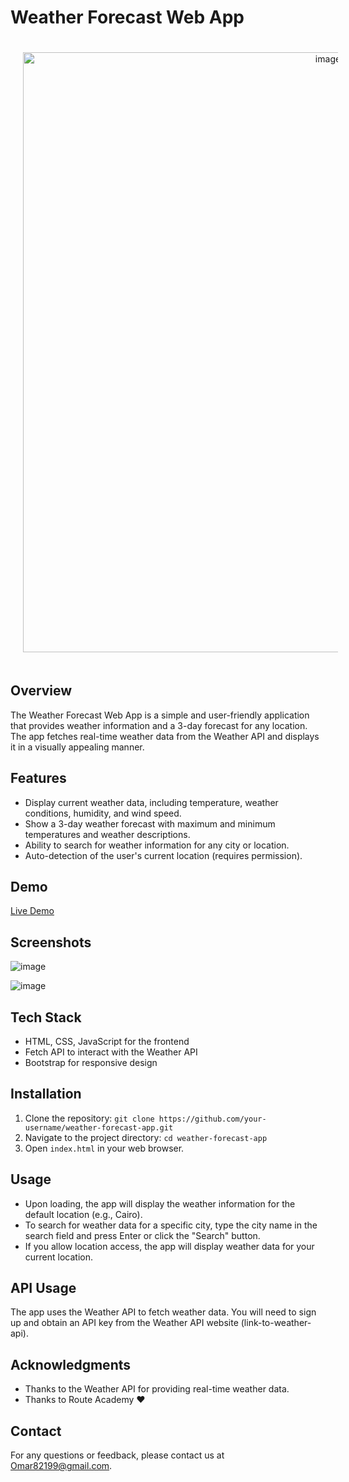 # Weather Forecast Web App

<img width="960" style="text-align:center;margin:20px;" alt="image" src="https://github.com/Omar-Zantot/A011--5-JS--Weather/assets/74403682/074b7103-6f51-4670-abb1-03be04810026">


## Overview

The Weather Forecast Web App is a simple and user-friendly application that provides weather information and a 3-day forecast for any location. The app fetches real-time weather data from the Weather API and displays it in a visually appealing manner.

## Features

- Display current weather data, including temperature, weather conditions, humidity, and wind speed.
- Show a 3-day weather forecast with maximum and minimum temperatures and weather descriptions.
- Ability to search for weather information for any city or location.
- Auto-detection of the user's current location (requires permission).

## Demo

[Live Demo]()

## Screenshots

![image](https://github.com/Omar-Zantot/A011--5-JS--Weather/assets/74403682/74d0dcc4-6455-4894-ac72-32ec7c4e2ac7)


![image](https://github.com/Omar-Zantot/A011--5-JS--Weather/assets/74403682/97e194c7-22bf-40b2-b3d2-5a35dce74bba)



## Tech Stack

- HTML, CSS, JavaScript for the frontend
- Fetch API to interact with the Weather API
- Bootstrap for responsive design

## Installation

1. Clone the repository: `git clone https://github.com/your-username/weather-forecast-app.git`
2. Navigate to the project directory: `cd weather-forecast-app`
3. Open `index.html` in your web browser.

## Usage

- Upon loading, the app will display the weather information for the default location (e.g., Cairo).
- To search for weather data for a specific city, type the city name in the search field and press Enter or click the "Search" button.
- If you allow location access, the app will display weather data for your current location.

## API Usage

The app uses the Weather API to fetch weather data. You will need to sign up and obtain an API key from the Weather API website (link-to-weather-api).



## Acknowledgments

- Thanks to the Weather API for providing real-time weather data.
- Thanks to Route Academy ❤️

## Contact

For any questions or feedback, please contact us at [Omar82199@gmail.com](mailto:email@example.com).
